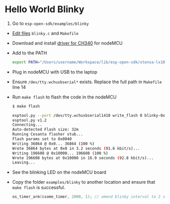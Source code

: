# Hello World Blinky

1. Go to `esp-open-sdk/examples/blinky`
- [Edit files](https://github.com/sayanee/esp-open-sdk/commit/ad2217c8457c19efb7410792ef41c21d437dc243) `blinky.c` and `Makefile`
- Download and install [driver for CH340](http://www.mblock.cc/posts/run-makeblock-ch340-ch341-on-mac-os-sierra) for nodeMCU
- Add to the PATH

  ```sh
  export PATH="/Users/username/Workspace/lib/esp-open-sdk/xtensa-lx106-elf/bin/:$PATH" # or add to profile
  ```
- Plug in nodeMCU with USB to the laptop
- Ensure `/dev/tty.wchusbserial*` exists. Replace the full path in `Makefile` line 14
- Run `make flash` to flash the code in the nodeMCU

  ```sh
  $ make flash

  esptool.py --port /dev/tty.wchusbserial1410 write_flash 0 blinky-0x00000.bin 0x10000 blinky-0x10000.bin
  esptool.py v1.2
  Connecting...
  Auto-detected Flash size: 32m
  Running Cesanta flasher stub...
  Flash params set to 0x0040
  Writing 36864 @ 0x0... 36864 (100 %)
  Wrote 36864 bytes at 0x0 in 3.2 seconds (91.6 kbit/s)...
  Writing 196608 @ 0x10000... 196608 (100 %)
  Wrote 196608 bytes at 0x10000 in 16.9 seconds (92.8 kbit/s)...
  Leaving...
  ```
- See the blinking LED on the nodeMCU board
- Copy the folder `examples/blinky` to another location and ensure that `make flash` is successful.

  ```c
  os_timer_arm(&some_timer, 2000, 1); // amend blinky interval to 2 seconds
  ```
